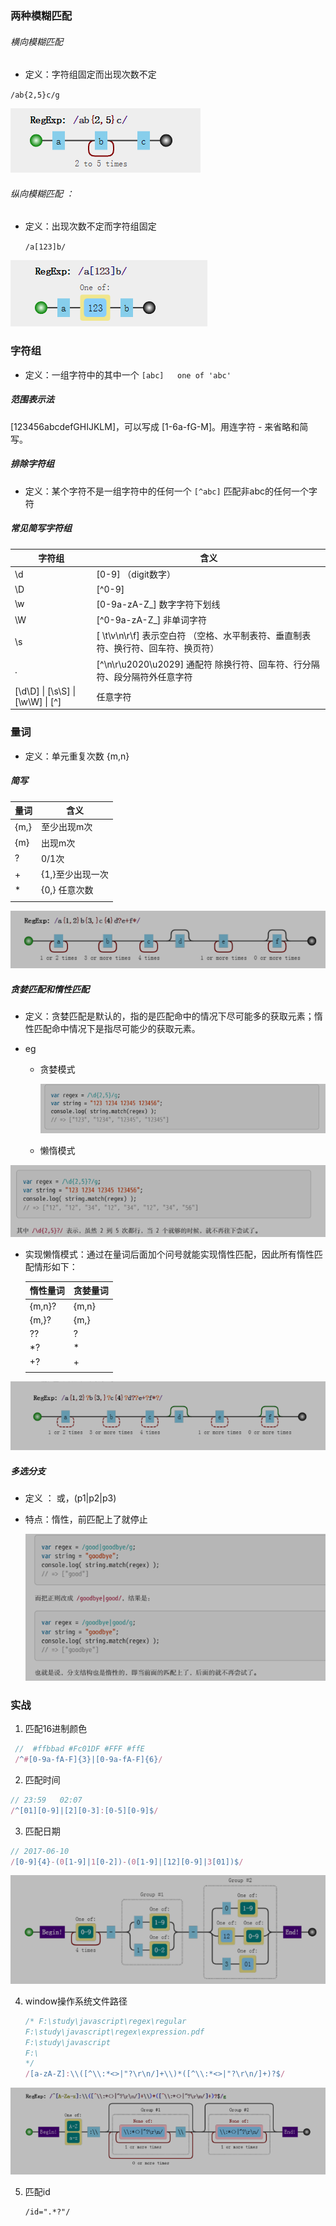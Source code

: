 ### 两种模糊匹配

###### 横向模糊匹配 

-  定义：字符组固定而出现次数不定 

  `/ab{2,5}c/g`

  ![1586742207831](../javascript正则迷你书.assets/1586742207831.png)

###### 纵向模糊匹配 ：

- 定义：出现次数不定而字符组固定

  `/a[123]b/`

![1586742235848](../javascript正则迷你书.assets/1586742235848.png)

### 字符组

- 定义：一组字符中的其中一个  `[abc]   one of 'abc'`

##### 范围表示法

 [123456abcdefGHIJKLM]，可以写成 [1-6a-fG-M]。用连字符 - 来省略和简写。

##### 排除字符组

- 定义：某个字符不是一组字符中的任何一个  `[^abc]`  匹配非abc的任何一个字符

##### 常见简写字符组

| 字符组                            | 含义                                                         |
| --------------------------------- | ------------------------------------------------------------ |
| \d                                | [0-9]     （digit数字）                                      |
| \D                                | [^0-9]                                                       |
| \w                                | [0-9a-zA-Z_]    数字字符下划线                               |
| \W                                | [^0-9a-zA-Z_]   非单词字符                                   |
| \s                                | [ \t\v\n\r\f]  表示空白符  （空格、水平制表符、垂直制表符、换行符、回车符、换页符） |
| .                                 | [^\n\r\u2020\u2029]   通配符 除换行符、回车符、行分隔符、段分隔符外任意字符 |
| [\d\D] \| [\s\S] \| [\w\W] \| [^] | 任意字符                                                     |

### 量词

- 定义：单元重复次数  {m,n}  

##### 简写

| 量词 | 含义             |
| ---- | ---------------- |
| {m,} | 至少出现m次      |
| {m}  | 出现m次          |
| ?    | 0/1次            |
| +    | {1,}至少出现一次 |
| *    | {0,}  任意次数   |
|      |                  |

![1586827680632](1.正则表达式字符匹配攻略.assets/1586827680632.png)

##### 贪婪匹配和惰性匹配

- 定义：贪婪匹配是默认的，指的是匹配命中的情况下尽可能多的获取元素；惰性匹配命中情况下是指尽可能少的获取元素。

- eg

  - 贪婪模式

    ![1586827996450](1.正则表达式字符匹配攻略.assets/1586827996450.png)

  - 懒惰模式

![1586828052905](1.正则表达式字符匹配攻略.assets/1586828052905.png)

- 实现懒惰模式：通过在量词后面加个问号就能实现惰性匹配，因此所有惰性匹配情形如下：

  | 惰性量词 | 贪婪量词 |
  | -------- | -------- |
  | {m,n}?   | {m,n}    |
  | {m,}?    | {m,}     |
  | ??       | ?        |
  | *?       | *        |
  | +?       | +        |
  |          |          |

![1586828206932](1.正则表达式字符匹配攻略.assets/1586828206932.png)

##### 多选分支

- 定义 ： 或，(p1|p2|p3)

- 特点：惰性，前匹配上了就停止

  ![1586828346075](1.正则表达式字符匹配攻略.assets/1586828346075.png)

### 实战

1. 匹配16进制颜色

```js
 //  #ffbbad #Fc01DF #FFF #ffE
 /^#[0-9a-fA-F]{3}|[0-9a-fA-F]{6}/
```

2. 匹配时间

```js
// 23:59   02:07
/^[01][0-9]|[2][0-3]:[0-5][0-9]$/
```

3. 匹配日期

```js
// 2017-06-10
/[0-9]{4}-(0[1-9]|1[0-2])-(0[1-9]|[12][0-9]|3[01])$/
```

![1586831366649](1.正则表达式字符匹配攻略.assets/1586831366649.png)

4. window操作系统文件路径

   ```js
   /* F:\study\javascript\regex\regular
   F:\study\javascript\regex\expression.pdf
   F:\study\javascript 
   F:\
   */
   /[a-zA-Z]:\\([^\\:*<>|"?\r\n/]+\\)*([^\\:*<>|"?\r\n/]+)?$/
   ```

![1586832795304](1.正则表达式字符匹配攻略.assets/1586832795304.png)

5. 匹配id

   ```
   /id=".*?"/
   ```

   